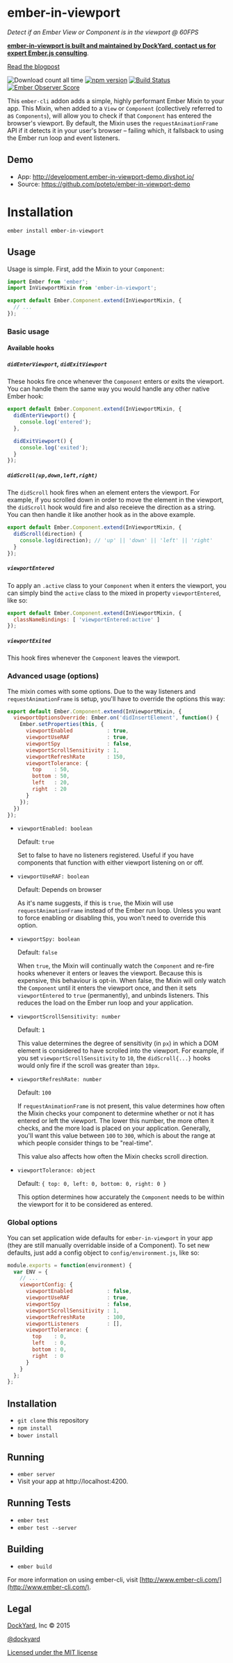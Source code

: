 # ember-in-viewport
*Detect if an Ember View or Component is in the viewport @ 60FPS*

**[ember-in-viewport is built and maintained by DockYard, contact us for expert Ember.js consulting](https://dockyard.com/ember-consulting)**.

[Read the blogpost](https://medium.com/delightful-ui-for-ember-apps/creating-an-ember-cli-addon-detecting-ember-js-components-entering-or-leaving-the-viewport-7d95ceb4f5ed)

![Download count all time](https://img.shields.io/npm/dt/ember-in-viewport.svg) [![npm version](https://badge.fury.io/js/ember-in-viewport.svg)](http://badge.fury.io/js/ember-in-viewport) [![Build Status](https://travis-ci.org/DockYard/ember-in-viewport.svg)](https://travis-ci.org/DockYard/ember-in-viewport) [![Ember Observer Score](http://emberobserver.com/badges/ember-in-viewport.svg)](http://emberobserver.com/addons/ember-in-viewport)

This `ember-cli` addon adds a simple, highly performant Ember Mixin to your app. This Mixin, when added to a `View` or `Component` (collectively referred to as `Components`), will allow you to check if that `Component` has entered the browser's viewport. By default, the Mixin uses the `requestAnimationFrame` API if it detects it in your user's browser – failing which, it fallsback to using the Ember run loop and event listeners.

## Demo
- App: http://development.ember-in-viewport-demo.divshot.io/
- Source: https://github.com/poteto/ember-in-viewport-demo

# Installation

```
ember install ember-in-viewport
```

## Usage
Usage is simple. First, add the Mixin to your `Component`:

```js
import Ember from 'ember';
import InViewportMixin from 'ember-in-viewport';

export default Ember.Component.extend(InViewportMixin, {
  // ...
});
```

### Basic usage
#### Available hooks
##### `didEnterViewport`, `didExitViewport`
These hooks fire once whenever the `Component` enters or exits the viewport. You can handle them the same way you would handle any other native Ember hook:

```js
export default Ember.Component.extend(InViewportMixin, {
  didEnterViewport() {
    console.log('entered');
  },

  didExitViewport() {
    console.log('exited');
  }
});
```

##### `didScroll(up,down,left,right)`
The `didScroll` hook fires when an element enters the viewport. For example, if you scrolled down in order to move the element in the viewport, the `didScroll` hook would fire and also receieve the direction as a string. You can then handle it like another hook as in the above example.

```js
export default Ember.Component.extend(InViewportMixin, {
  didScroll(direction) {
    console.log(direction); // 'up' || 'down' || 'left' || 'right'
  }
});
```

##### `viewportEntered`
To apply an `.active` class to your `Component` when it enters the viewport, you can simply bind the `active` class to the mixed in property `viewportEntered`, like so:

```js
export default Ember.Component.extend(InViewportMixin, {
  classNameBindings: [ 'viewportEntered:active' ]
});
```

##### `viewportExited`
This hook fires whenever the `Component` leaves the viewport.

### Advanced usage (options)
The mixin comes with some options. Due to the way listeners and `requestAnimationFrame` is setup, you'll have to override the options this way:

```js
export default Ember.Component.extend(InViewportMixin, {
  viewportOptionsOverride: Ember.on('didInsertElement', function() {
    Ember.setProperties(this, {
      viewportEnabled           : true,
      viewportUseRAF            : true,
      viewportSpy               : false,
      viewportScrollSensitivity : 1,
      viewportRefreshRate       : 150,
      viewportTolerance: {
        top    : 50,
        bottom : 50,
        left   : 20,
        right  : 20
      }
    });
  })
});
```

- `viewportEnabled: boolean`

  Default: `true`

  Set to false to have no listeners registered. Useful if you have components that function with either viewport listening on or off.

- `viewportUseRAF: boolean`

  Default: Depends on browser

  As it's name suggests, if this is `true`, the Mixin will use `requestAnimationFrame` instead of the Ember run loop. Unless you want to force enabling or disabling this, you won't need to override this option.

- `viewportSpy: boolean`

  Default: `false`

  When `true`, the Mixin will continually watch the `Component` and re-fire hooks whenever it enters or leaves the viewport. Because this is expensive, this behaviour is opt-in. When false, the Mixin will only watch the `Component` until it enters the viewport once, and then it sets `viewportEntered` to `true` (permanently), and unbinds listeners. This reduces the load on the Ember run loop and your application.

- `viewportScrollSensitivity: number`

  Default: `1`

  This value determines the degree of sensitivity (in `px`) in which a DOM element is considered to have scrolled into the viewport. For example, if you set `viewportScrollSensitivity` to `10`, the `didScroll{...}` hooks would only fire if the scroll was greater than `10px`.

- `viewportRefreshRate: number`

  Default: `100`

  If `requestAnimationFrame` is not present, this value determines how often the Mixin checks your component to determine whether or not it has entered or left the viewport. The lower this number, the more often it checks, and the more load is placed on your application. Generally, you'll want this value between `100` to `300`, which is about the range at which people consider things to be "real-time".

  This value also affects how often the Mixin checks scroll direction.

- `viewportTolerance: object`

  Default: `{ top: 0, left: 0, bottom: 0, right: 0 }`

  This option determines how accurately the `Component` needs to be within the viewport for it to be considered as entered.

### Global options

You can set application wide defaults for `ember-in-viewport` in your app (they are still manually overridable inside of a Component). To set new defaults, just add a config object to `config/environment.js`, like so:

```js
module.exports = function(environment) {
  var ENV = {
    // ...
    viewportConfig: {
      viewportEnabled           : false,
      viewportUseRAF            : true,
      viewportSpy               : false,
      viewportScrollSensitivity : 1,
      viewportRefreshRate       : 100,
      viewportListeners         : [],
      viewportTolerance: {
        top    : 0,
        left   : 0,
        bottom : 0,
        right  : 0
      }
    }
  };
};
```

## Installation

* `git clone` this repository
* `npm install`
* `bower install`

## Running

* `ember server`
* Visit your app at http://localhost:4200.

## Running Tests

* `ember test`
* `ember test --server`

## Building

* `ember build`

For more information on using ember-cli, visit [http://www.ember-cli.com/](http://www.ember-cli.com/).

## Legal

[DockYard](http://dockyard.com/ember-consulting), Inc &copy; 2015

[@dockyard](http://twitter.com/dockyard)

[Licensed under the MIT license](http://www.opensource.org/licenses/mit-license.php)
